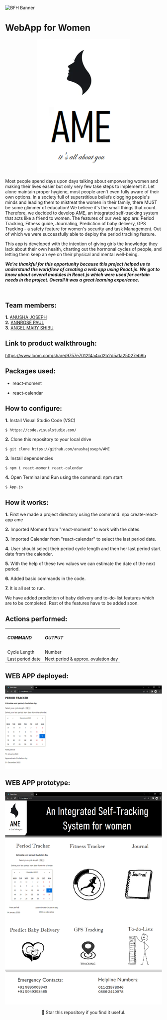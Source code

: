  ![BFH Banner](https://github.com/anushajoseph/Tink_Her_Hack/blob/00faaafcd39d179083b5778746760b7fc121c489/tink-her-hack.png)
 # WebApp for Women 
<p align="center">
 <img width="300px" src="src/Logo.png"/>
</p>
<p>
Most people spend days upon days talking about empowering women and making their lives easier but only very few take steps to implement it. Let alone maintain proper hygiene, most people aren't even fully aware of their own options. In a society full of superstitious beliefs clogging people's minds and leading them to mistreat the women in their family, there MUST be some glimmer of education!
We believe it's the small things that count. Therefore, we decided to develop AME, an integrated self-tracking system that acts like a friend to women. 
The features of our web app are: Period Tracking, Fitness guide, Journaling, Prediction of baby delivery, GPS Tracking - a safety feature for women's security and task Management. Out of which we were successfully able to deploy the period tracking feature.
 
This app is developed with the intention of giving girls the knowledge they lack about their own health, charting out the hormonal cycles of people, and letting them keep an eye on their physical and mental well-being.
</p>

 ***We're thankful for this opportunity because this project helped us to understand the workflow of creating a web app using React.js. We got to know about several modules in React.js which were used for certain needs in the project. Overall it was a great learning experience.***
 
<br/>

## Team members:

**1.** [ANUSHA JOSEPH](https://github.com/anushajoseph)<br/>
**2.** [ANNROSE PAUL](https://github.com/ann018)<br/>
**3.** [ANGEL MARY SHIBU](https://github.com/angelmaryshibu)

## Link to product walkthrough:
 
https://www.loom.com/share/9757e7012f4a4cd2b2d5a1a25027eb8b

## Packages used:
 
- react-moment

- react-calendar 

## How to configure:
**1.** Install  Visual Studio Code (VSC)

```shell
$ https://code.visualstudio.com/
```

**2.** Clone this repository to your local drive

```shell
$ git clone https://github.com/anushajoseph/AME
```

**3.** Install dependencies

```shell
$ npm i react-moment react-calendar
```

**4.** Open Terminal and Run using the command: npm start

```shell
$ App.js
```

## How it works:
 
**1.** First we made a project directory using the command: npx create-react-app ame
 
**2.** Imported Moment from "react-moment" to work with the dates. 
 
**3.** Imported Calendar from "react-calendar" to select the last period date.
 
**4.** User should select their period cycle length and then her last period start date from the calender.
 
**5.** With the help of these two values we can estimate the date of the next period.
 
**6.** Added basic commands in the code.
 
**7.** It is all set to run.

We have added prediction of baby delivery and to-do-list features which are to be completed. Rest of the features have to be added soon.
## Actions performed:
 
<table>
<tr>
<td><h5>COMMAND</h5></td>   
<td><h5>OUTPUT</h5></td>
</tr>
<tr>
<td>Cycle Length</td>		   
<td>Number</td>
</tr>
<tr>
<td>Last period date</td>		   
<td>Next period & approx. ovulation day</td>
</tr>
</table>

## WEB APP deployed:
<p align="center">
<img width="800px" src="AMEsite.png"/>
 </p>

## WEB APP prototype:
<p align="center">
<img width="650px" src="AMEprototype.png"/>
 </p>
 
<p align="center">
🌟 Star this repository if you find it useful.
</p>
